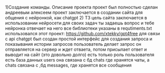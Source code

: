 1)Создание команды. Описание проекта
проект был полностью сделан андреевым алексеем
проект заключается в создании сайта для общения с нейронкой, как chatgpt
2) ТЗ
цель сайта заключается в использовании нейросети для своих задач
ты задаешь вопрос и тебе нейронка отвечает на него
все библиотеки указаны в requtiments.txt использовался этот проект: https://github.com/xtekky/gpt4free для связи с api chatgpt
был создан простой интерфейс для создания запроса и показывания истории запросов
пользователь делает запрос он отправляется на сервер и ждет отваета, потом присылает ответ и выводит на сайт (это довольно долго)
есть только роль пользователя 
есть база данных users она связана с бд chats где хранятся чаты, а chats связана c ,бд messages, где хранятся все сообщения

